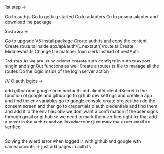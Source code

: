 1st step ->

Go to auth js
Go to getting started
Go to adapters
Go to prisma adapter and download the package

2nd step ->

Go to upgrade V5
Install package
Create auth.ts and copy the content
Create route.ts inside app/api/auth/[...nextauth]/route.ts
Create Middleware.ts
Change the matcher from clerk instead of nextAuth

3rd step
As we are using prisma creeate auth.config.ts
in auth.ts export singIn and signOut functions as well
Create a routes.ts file to manage all the routes
Do the logic inside of the login server action

/// O auth logics ->

add github and google from nextauth
add clientId clientIdSecret in the function of google and github
go to github dev settings and create a app and find the env variables
go to google console create project then do the consent screen and then go to credentials o auth credentials and find them and add it to the env files
obv we dont want a confirmation if the user signs through gmail or github so we need to mark them verified right
for that add a event in the auth.ts and on linkedaccount just mark the users email as verified

##

Solving the wierd error when logged in with github and google with sameaccounts ->
just add pages in auth.ts
